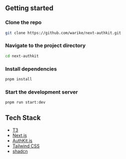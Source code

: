 ## Getting started


### Clone the repo

```bash
git clone https://github.com/warike/next-authkit.git
```

### Navigate to the project directory

```bash
cd next-authkit
```

### Install dependencies

```bash
pnpm install
```

### Start the development server

```bash
pnpm run start:dev
```


## Tech Stack


- [T3](https://create.t3.gg/)
- [Next.js](https://nextjs.org)
- [AuthKit.js](https://www.authkit.com/)
- [Tailwind CSS](https://tailwindcss.com)
- [shadcn](ui.shadcn.com/)

